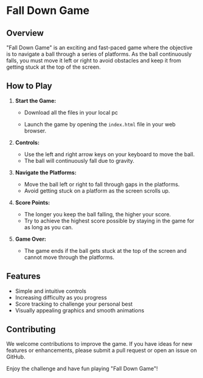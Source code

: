 
# Fall Down Game

## Overview
"Fall Down Game" is an exciting and fast-paced game where the objective is to navigate a ball through a series of platforms. As the ball continuously falls, you must move it left or right to avoid obstacles and keep it from getting stuck at the top of the screen.

## How to Play
1. **Start the Game:**
   - Download all the files in your local pc
     
   - Launch the game by opening the `index.html` file in your web browser.

3. **Controls:**
   - Use the left and right arrow keys on your keyboard to move the ball.
   - The ball will continuously fall due to gravity.

4. **Navigate the Platforms:**
   - Move the ball left or right to fall through gaps in the platforms.
   - Avoid getting stuck on a platform as the screen scrolls up.

5. **Score Points:**
   - The longer you keep the ball falling, the higher your score.
   - Try to achieve the highest score possible by staying in the game for as long as you can.

6. **Game Over:**
   - The game ends if the ball gets stuck at the top of the screen and cannot move through the platforms.

## Features
- Simple and intuitive controls
- Increasing difficulty as you progress
- Score tracking to challenge your personal best
- Visually appealing graphics and smooth animations

 

## Contributing
We welcome contributions to improve the game. If you have ideas for new features or enhancements, please submit a pull request or open an issue on GitHub.


Enjoy the challenge and have fun playing "Fall Down Game"!
